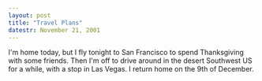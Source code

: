```yaml
---
layout: post
title: "Travel Plans"
datestr: November 21, 2001
---
```


I'm home today, but I fly tonight to San Francisco to spend Thanksgiving with
some friends. Then I'm off to drive around in the desert Southwest US for a
while, with a stop in Las Vegas. I return home on the 9th of December.


